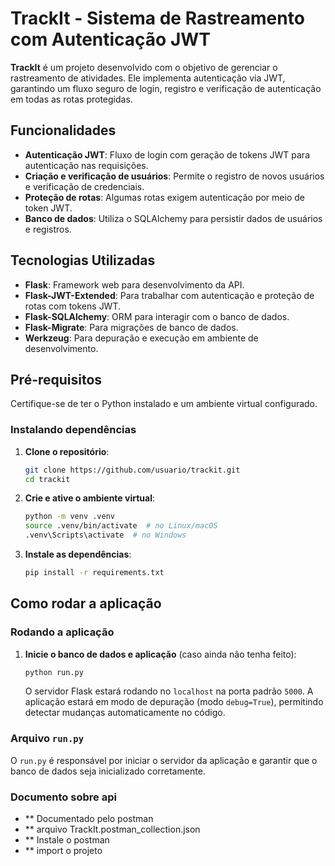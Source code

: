 # TrackIt - Sistema de Rastreamento com Autenticação JWT

**TrackIt** é um projeto desenvolvido com o objetivo de gerenciar o rastreamento de atividades. Ele implementa autenticação via JWT, garantindo um fluxo seguro de login, registro e verificação de autenticação em todas as rotas protegidas.

## Funcionalidades

- **Autenticação JWT**: Fluxo de login com geração de tokens JWT para autenticação nas requisições.
- **Criação e verificação de usuários**: Permite o registro de novos usuários e verificação de credenciais.
- **Proteção de rotas**: Algumas rotas exigem autenticação por meio de token JWT.
- **Banco de dados**: Utiliza o SQLAlchemy para persistir dados de usuários e registros.
  
## Tecnologias Utilizadas

- **Flask**: Framework web para desenvolvimento da API.
- **Flask-JWT-Extended**: Para trabalhar com autenticação e proteção de rotas com tokens JWT.
- **Flask-SQLAlchemy**: ORM para interagir com o banco de dados.
- **Flask-Migrate**: Para migrações de banco de dados.
- **Werkzeug**: Para depuração e execução em ambiente de desenvolvimento.

## Pré-requisitos

Certifique-se de ter o Python instalado e um ambiente virtual configurado.

### Instalando dependências

1. **Clone o repositório**:
    ```bash
    git clone https://github.com/usuario/trackit.git
    cd trackit
    ```

2. **Crie e ative o ambiente virtual**:
    ```bash
    python -m venv .venv
    source .venv/bin/activate  # no Linux/macOS
    .venv\Scripts\activate  # no Windows
    ```

3. **Instale as dependências**:
    ```bash
    pip install -r requirements.txt
    ```

## Como rodar a aplicação

### Rodando a aplicação

1. **Inicie o banco de dados e aplicação** (caso ainda não tenha feito):
    ```bash
    python run.py
    ```

   O servidor Flask estará rodando no `localhost` na porta padrão `5000`. A aplicação estará em modo de depuração (modo `debug=True`), permitindo detectar mudanças automaticamente no código.

### Arquivo `run.py`

O `run.py` é responsável por iniciar o servidor da aplicação e garantir que o banco de dados seja inicializado corretamente.

### Documento sobre api 
- ** Documentado pelo postman
- ** arquivo TrackIt.postman_collection.json
- ** Instale o postman
- ** import o projeto
